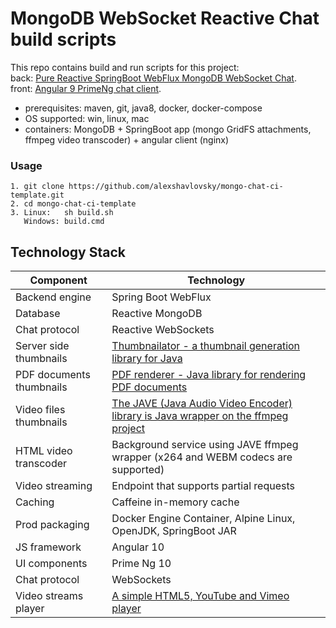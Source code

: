 # MongoDB WebSocket Reactive Chat build scripts

This repo contains build and run scripts for this project:
<br>
back: [Pure Reactive SpringBoot WebFlux MongoDB WebSocket Chat](https://github.com/alexshavlovsky/spring-mongo-reactive-chat).
<br>
front: [Angular 9 PrimeNg chat client](https://github.com/alexshavlovsky/primeng-chat-client.git).

- prerequisites: maven, git, java8, docker, docker-compose
- OS supported: win, linux, mac
- containers: MongoDB + SpringBoot app (mongo GridFS attachments, ffmpeg video transcoder) + angular client (nginx)

### Usage
```
1. git clone https://github.com/alexshavlovsky/mongo-chat-ci-template.git
2. cd mongo-chat-ci-template
3. Linux:   sh build.sh
   Windows: build.cmd
```

## Technology Stack
Component                 | Technology
---                       | ---
Backend engine            | Spring Boot WebFlux
Database                  | Reactive MongoDB
Chat protocol             | Reactive WebSockets
Server side thumbnails    | [Thumbnailator - a thumbnail generation library for Java](https://github.com/coobird/thumbnailator)
PDF documents thumbnails  | [PDF renderer - Java library for rendering PDF documents](https://github.com/katjas/PDFrenderer)
Video files thumbnails    | [The JAVE (Java Audio Video Encoder) library is Java wrapper on the ffmpeg project](https://github.com/a-schild/jave2)
HTML video transcoder     | Background service using JAVE ffmpeg wrapper (x264 and WEBM codecs are supported)
Video streaming           | Endpoint that supports partial requests
Caching                   | Caffeine in-memory cache
Prod packaging            | Docker Engine Container, Alpine Linux, OpenJDK, SpringBoot JAR
JS framework              | Angular 10
UI components             | Prime Ng 10
Chat protocol             | WebSockets
Video streams player      | [A simple HTML5, YouTube and Vimeo player](https://github.com/sampotts/plyr)
